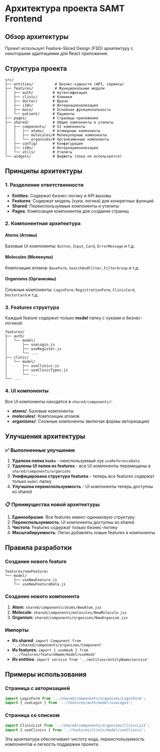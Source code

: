 # Архитектура проекта SAMT Frontend

## Обзор архитектуры

Проект использует Feature-Sliced Design (FSD) архитектуру с некоторыми адаптациями для React приложения.

## Структура проекта

```
src/
├── entities/          # Бизнес-сущности (API, сервисы)
├── features/          # Функциональные модули
│   ├── auth/         # Аутентификация
│   ├── clinic/       # Клиники
│   ├── doctor/       # Врачи
│   ├── i18n/         # Интернационализация
│   ├── main/         # Основная функциональность
│   └── patient/      # Пациенты
├── pages/            # Страницы приложения
├── shared/           # Общие компоненты и утилиты
│   ├── components/   # UI компоненты
│   │   ├── atoms/    # Атомарные компоненты
│   │   ├── molecules/# Молекулярные компоненты
│   │   └── organisms/# Организменные компоненты
│   ├── config/       # Конфигурация
│   ├── i18n/         # Интернационализация
│   └── utils/        # Утилиты
└── widgets/          # Виджеты (пока не используется)
```

## Принципы архитектуры

### 1. Разделение ответственности

- **Entities**: Содержат бизнес-логику и API вызовы
- **Features**: Содержат модель (хуки, логика) для конкретных функций
- **Shared**: Переиспользуемые компоненты и утилиты
- **Pages**: Композиция компонентов для создания страниц

### 2. Компонентная архитектура

#### Atoms (Атомы)
Базовые UI компоненты: `Button`, `Input`, `Card`, `ErrorMessage` и т.д.

#### Molecules (Молекулы)
Композиции атомов: `BaseForm`, `SearchAndFilter`, `FilterGroup` и т.д.

#### Organisms (Организмы)
Сложные компоненты: `LoginForm`, `RegistrationForm`, `ClinicCard`, `DoctorCard` и т.д.

### 3. Features структура

Каждый feature содержит только **model** папку с хуками и бизнес-логикой:

```
features/
├── auth/
│   └── model/
│       ├── useLogin.js
│       ├── useRegister.js
│       └── ...
├── clinic/
│   └── model/
│       ├── useClinics.js
│       ├── useClinicTypes.js
│       └── ...
└── ...
```

### 4. UI компоненты

Все UI компоненты находятся в `shared/components/`:

- **atoms/**: Базовые компоненты
- **molecules/**: Композиции атомов
- **organisms/**: Сложные компоненты (включая формы авторизации)

## Улучшения архитектуры

### ✅ Выполненные улучшения

1. **Удалена папка `hooks`** - неиспользуемый хук `useReferenceData`
2. **Удалены UI папки из features** - все UI компоненты перемещены в `shared/components/organisms`
3. **Унифицирована структура features** - теперь все features содержат только `model` папку
4. **Улучшена переиспользуемость** - UI компоненты теперь доступны из shared

### 📋 Преимущества новой архитектуры

1. **Единообразие**: Все features имеют одинаковую структуру
2. **Переиспользуемость**: UI компоненты доступны из shared
3. **Чистота**: Features содержат только бизнес-логику
4. **Масштабируемость**: Легко добавлять новые features и компоненты

## Правила разработки

### Создание нового feature

```
features/newFeature/
└── model/
    ├── useNewFeature.js
    └── useNewFeatureData.js
```

### Создание нового компонента

1. **Atom**: `shared/components/atoms/NewAtom.jsx`
2. **Molecule**: `shared/components/molecules/NewMolecule.jsx`
3. **Organism**: `shared/components/organisms/NewOrganism.jsx`

### Импорты

- **Из shared**: `import Component from '../shared/components/organisms/Component'`
- **Из features**: `import { useHook } from '../features/featureName/model/useHook'`
- **Из entities**: `import service from '../entities/entityName/service'`

## Примеры использования

### Страница с авторизацией
```jsx
import LoginForm from '../shared/components/organisms/LoginForm';
import { useLogin } from '../features/auth/model/useLogin';
```

### Страница со списком
```jsx
import ClinicList from '../shared/components/organisms/ClinicList';
import { useClinics } from '../features/clinic/model/useClinics';
```

Эта архитектура обеспечивает чистоту кода, переиспользуемость компонентов и легкость поддержки проекта. 